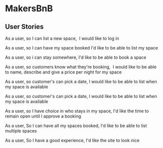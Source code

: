 # MakersBnB

## User Stories

As a user, 
so I can list a new space, 
I would like to log in

As a user, 
so I can have my space booked
I'd like to be able to list my space

As a user,
so i can stay somewhere, 
I'd like to be able to book a space

As a user, 
so customers know what they're booking, 
I would like to be able to name, describe and give a price per night for my space

As a user, 
so customer's can pick a date, 
I would like to be able to list when my space is available

As a user, 
so customer's can pick a date, 
I would like to be able to list when my space is available

As a user, 
so I have choice in who stays in my space, 
I'd like the time to remain open until I approve a booking

As a user,
So I can have all my spaces booked,
I'd like to be able to list multiple spaces

As a user,
So I have a good experience,
I'd like the site to look nice
